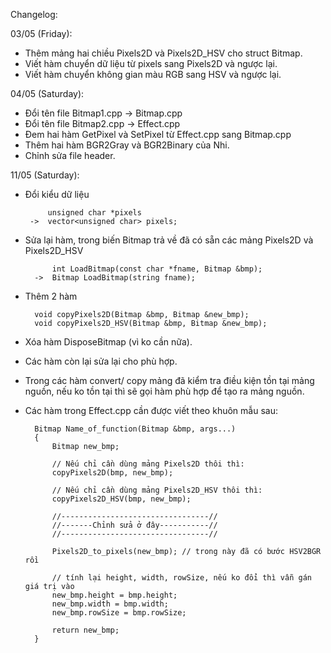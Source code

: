 Changelog:

03/05 (Friday):
- Thêm mảng hai chiều Pixels2D và Pixels2D_HSV cho struct Bitmap.
- Viết hàm chuyển dữ liệu từ pixels sang Pixels2D và ngược lại.
- Viết hàm chuyển không gian màu RGB sang HSV và ngược lại.

04/05 (Saturday):
- Đổi tên file Bitmap1.cpp -> Bitmap.cpp
- Đổi tên file Bitmap2.cpp -> Effect.cpp
- Đem hai hàm GetPixel và SetPixel từ Effect.cpp sang Bitmap.cpp
- Thêm hai hàm BGR2Gray và BGR2Binary của Nhi.
- Chỉnh sửa file header.

11/05 (Saturday):
- Đổi kiểu dữ liệu

           unsigned char *pixels
       ->  vector<unsigned char> pixels;

- Sửa lại hàm, trong biến Bitmap trả về đã có sẵn các mảng Pixels2D và Pixels2D_HSV

            int LoadBitmap(const char *fname, Bitmap &bmp);
        ->  Bitmap LoadBitmap(string fname);

- Thêm 2 hàm

        void copyPixels2D(Bitmap &bmp, Bitmap &new_bmp);
        void copyPixels2D_HSV(Bitmap &bmp, Bitmap &new_bmp);

- Xóa hàm DisposeBitmap (vì ko cần nữa).

- Các hàm còn lại sửa lại cho phù hợp.
- Trong các hàm convert/ copy mảng đã kiểm tra điều kiện tồn tại mảng nguồn, nếu ko tồn tại thì sẽ gọi hàm phù hợp để tạo ra mảng nguồn.

- Các hàm trong Effect.cpp cần được viết theo khuôn mẫu sau:

        Bitmap Name_of_function(Bitmap &bmp, args...)
        {
            Bitmap new_bmp;
            
            // Nếu chỉ cần dùng mảng Pixels2D thôi thì:
            copyPixels2D(bmp, new_bmp);
            
            // Nếu chỉ cần dùng mảng Pixels2D_HSV thôi thì:
            copyPixels2D_HSV(bmp, new_bmp);
            
            //---------------------------------//
            //-------Chỉnh sửa ở đây-----------//
            //---------------------------------//
            
            Pixels2D_to_pixels(new_bmp); // trong này đã có bước HSV2BGR rồi
            
            // tính lại height, width, rowSize, nếu ko đổi thì vẫn gán giá trị vào
            new_bmp.height = bmp.height;
            new_bmp.width = bmp.width;
            new_bmp.rowSize = bmp.rowSize;
            
            return new_bmp;
        }
